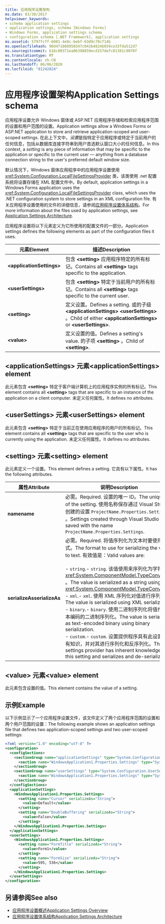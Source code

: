 ```yaml
---
title: 应用程序设置架构
ms.date: 03/30/2017
helpviewer_keywords:
- schema application settings
- application settings, schema [Windows Forms]
- Windows Forms, application settings schema
- configuration schema [.NET Framework], application settings
ms.assetid: 5797fcff-6081-4e8c-bebf-63d9c70cf14b
ms.openlocfilehash: 90d471888950347c041b4824b659ce33fda512d7
ms.sourcegitcommit: b16c00371ea06398859ecd157defc81301c9070f
ms.translationtype: MT
ms.contentlocale: zh-CN
ms.lasthandoff: 06/06/2020
ms.locfileid: "81242824"
---
```

# <a name="application-settings-schema"></a><span data-ttu-id="c7fd8-102">应用程序设置架构</span><span class="sxs-lookup"><span data-stu-id="c7fd8-102">Application Settings schema</span></span>

<span data-ttu-id="c7fd8-103">应用程序设置允许 Windows 窗体或 ASP.NET 应用程序存储和检索应用程序范围的设置和用户范围的设置。</span><span class="sxs-lookup"><span data-stu-id="c7fd8-103">Application settings allow a Windows Forms or ASP.NET application to store and retrieve application-scoped and user-scoped settings.</span></span> <span data-ttu-id="c7fd8-104">在此上下文中，*设置*是指特定于应用程序或特定于当前用户的任何信息，包括从数据库连接字符串到用户首选默认窗口大小的任何信息。</span><span class="sxs-lookup"><span data-stu-id="c7fd8-104">In this context, a *setting* is any piece of information that may be specific to the application or specific to the current user — anything from a database connection string to the user's preferred default window size.</span></span>

<span data-ttu-id="c7fd8-105">默认情况下，Windows 窗体应用程序中的应用程序设置使用 <xref:System.Configuration.LocalFileSettingsProvider> 类，该类使用 .net 配置系统将设置存储在 XML 配置文件中。</span><span class="sxs-lookup"><span data-stu-id="c7fd8-105">By default, application settings in a Windows Forms application uses the <xref:System.Configuration.LocalFileSettingsProvider> class, which uses the .NET configuration system to store settings in an XML configuration file.</span></span> <span data-ttu-id="c7fd8-106">有关应用程序设置使用的文件的详细信息，请参阅[应用程序设置体系结构](../../winforms/advanced/application-settings-architecture.md)。</span><span class="sxs-lookup"><span data-stu-id="c7fd8-106">For more information about the files used by application settings, see [Application Settings Architecture](../../winforms/advanced/application-settings-architecture.md).</span></span>

<span data-ttu-id="c7fd8-107">应用程序设置将以下元素定义为它所使用的配置文件的一部分。</span><span class="sxs-lookup"><span data-stu-id="c7fd8-107">Application settings defines the following elements as part of the configuration files it uses.</span></span>

| <span data-ttu-id="c7fd8-108">元素</span><span class="sxs-lookup"><span data-stu-id="c7fd8-108">Element</span></span>                    | <span data-ttu-id="c7fd8-109">描述</span><span class="sxs-lookup"><span data-stu-id="c7fd8-109">Description</span></span>                                                                           |
| -------------------------- | ------------------------------------------------------------------------------------- |
| **\<applicationSettings>** | <span data-ttu-id="c7fd8-110">包含 **\<setting>** 应用程序特定的所有标记。</span><span class="sxs-lookup"><span data-stu-id="c7fd8-110">Contains all **\<setting>** tags specific to the application.</span></span>                         |
| **\<userSettings>**        | <span data-ttu-id="c7fd8-111">包含 **\<setting>** 特定于当前用户的所有标记。</span><span class="sxs-lookup"><span data-stu-id="c7fd8-111">Contains all **\<setting>** tags specific to the current user.</span></span>                        |
| **\<setting>**             | <span data-ttu-id="c7fd8-112">定义设置。</span><span class="sxs-lookup"><span data-stu-id="c7fd8-112">Defines a setting.</span></span> <span data-ttu-id="c7fd8-113">或的子级 **\<applicationSettings>** **\<userSettings>** 。</span><span class="sxs-lookup"><span data-stu-id="c7fd8-113">Child of either **\<applicationSettings>** or **\<userSettings>**.</span></span> |
| **\<value>**               | <span data-ttu-id="c7fd8-114">定义设置的值。</span><span class="sxs-lookup"><span data-stu-id="c7fd8-114">Defines a setting's value.</span></span> <span data-ttu-id="c7fd8-115">的子项 **\<setting>** 。</span><span class="sxs-lookup"><span data-stu-id="c7fd8-115">Child of **\<setting>**.</span></span>                                   |

## <a name="applicationsettings-element"></a><span data-ttu-id="c7fd8-116">\<applicationSettings> 元素</span><span class="sxs-lookup"><span data-stu-id="c7fd8-116">\<applicationSettings> element</span></span>

<span data-ttu-id="c7fd8-117">此元素包含 **\<setting>** 特定于客户端计算机上的应用程序实例的所有标记。</span><span class="sxs-lookup"><span data-stu-id="c7fd8-117">This element contains all **\<setting>** tags that are specific to an instance of the application on a client computer.</span></span> <span data-ttu-id="c7fd8-118">未定义任何属性。</span><span class="sxs-lookup"><span data-stu-id="c7fd8-118">It defines no attributes.</span></span>

## <a name="usersettings-element"></a><span data-ttu-id="c7fd8-119">\<userSettings> 元素</span><span class="sxs-lookup"><span data-stu-id="c7fd8-119">\<userSettings> element</span></span>

<span data-ttu-id="c7fd8-120">此元素包含 **\<setting>** 特定于当前正在使用应用程序的用户的所有标记。</span><span class="sxs-lookup"><span data-stu-id="c7fd8-120">This element contains all **\<setting>** tags that are specific to the user who is currently using the application.</span></span> <span data-ttu-id="c7fd8-121">未定义任何属性。</span><span class="sxs-lookup"><span data-stu-id="c7fd8-121">It defines no attributes.</span></span>

## <a name="setting-element"></a><span data-ttu-id="c7fd8-122">\<setting> 元素</span><span class="sxs-lookup"><span data-stu-id="c7fd8-122">\<setting> element</span></span>

<span data-ttu-id="c7fd8-123">此元素定义一个设置。</span><span class="sxs-lookup"><span data-stu-id="c7fd8-123">This element defines a setting.</span></span> <span data-ttu-id="c7fd8-124">它具有以下属性。</span><span class="sxs-lookup"><span data-stu-id="c7fd8-124">It has the following attributes.</span></span>

| <span data-ttu-id="c7fd8-125">属性</span><span class="sxs-lookup"><span data-stu-id="c7fd8-125">Attribute</span></span>        | <span data-ttu-id="c7fd8-126">说明</span><span class="sxs-lookup"><span data-stu-id="c7fd8-126">Description</span></span> |
| ---------------- | ----------- |
| <span data-ttu-id="c7fd8-127">**name**</span><span class="sxs-lookup"><span data-stu-id="c7fd8-127">**name**</span></span>         | <span data-ttu-id="c7fd8-128">必需。</span><span class="sxs-lookup"><span data-stu-id="c7fd8-128">Required.</span></span> <span data-ttu-id="c7fd8-129">设置的唯一 ID。</span><span class="sxs-lookup"><span data-stu-id="c7fd8-129">The unique ID of the setting.</span></span> <span data-ttu-id="c7fd8-130">使用名称保存通过 Visual Studio 创建的设置 `ProjectName.Properties.Settings` 。</span><span class="sxs-lookup"><span data-stu-id="c7fd8-130">Settings created through Visual Studio are saved with the name `ProjectName.Properties.Settings`.</span></span> |
| <span data-ttu-id="c7fd8-131">**serializeAs**</span><span class="sxs-lookup"><span data-stu-id="c7fd8-131">**serializeAs**</span></span> | <span data-ttu-id="c7fd8-132">必需。</span><span class="sxs-lookup"><span data-stu-id="c7fd8-132">Required.</span></span> <span data-ttu-id="c7fd8-133">将值序列化为文本时要使用的格式。</span><span class="sxs-lookup"><span data-stu-id="c7fd8-133">The format to use for serializing the value to text.</span></span> <span data-ttu-id="c7fd8-134">有效值是：</span><span class="sxs-lookup"><span data-stu-id="c7fd8-134">Valid values are:</span></span><br><br><span data-ttu-id="c7fd8-135">- `string`.</span><span class="sxs-lookup"><span data-stu-id="c7fd8-135">- `string`.</span></span> <span data-ttu-id="c7fd8-136">该值使用来序列化为字符串 <xref:System.ComponentModel.TypeConverter> 。</span><span class="sxs-lookup"><span data-stu-id="c7fd8-136">The value is serialized as a string using a <xref:System.ComponentModel.TypeConverter>.</span></span><br><span data-ttu-id="c7fd8-137">- `xml`.</span><span class="sxs-lookup"><span data-stu-id="c7fd8-137">- `xml`.</span></span> <span data-ttu-id="c7fd8-138">使用 XML 序列化对值进行序列化。</span><span class="sxs-lookup"><span data-stu-id="c7fd8-138">The value is serialized using XML serialization.</span></span><br><span data-ttu-id="c7fd8-139">- `binary`.</span><span class="sxs-lookup"><span data-stu-id="c7fd8-139">- `binary`.</span></span> <span data-ttu-id="c7fd8-140">使用二进制序列化将值作为文本编码的二进制序列化。</span><span class="sxs-lookup"><span data-stu-id="c7fd8-140">The value is serialized as text-encoded binary using binary serialization.</span></span><br /><span data-ttu-id="c7fd8-141">- `custom`.</span><span class="sxs-lookup"><span data-stu-id="c7fd8-141">- `custom`.</span></span> <span data-ttu-id="c7fd8-142">设置提供程序具有此设置的固有知识，并对其进行序列化和反序列化。</span><span class="sxs-lookup"><span data-stu-id="c7fd8-142">The settings provider has inherent knowledge of this setting and serializes and de-serializes it.</span></span> |

## <a name="value-element"></a><span data-ttu-id="c7fd8-143">\<value> 元素</span><span class="sxs-lookup"><span data-stu-id="c7fd8-143">\<value> element</span></span>

<span data-ttu-id="c7fd8-144">此元素包含设置的值。</span><span class="sxs-lookup"><span data-stu-id="c7fd8-144">This element contains the value of a setting.</span></span>

## <a name="example"></a><span data-ttu-id="c7fd8-145">示例</span><span class="sxs-lookup"><span data-stu-id="c7fd8-145">Example</span></span>

<span data-ttu-id="c7fd8-146">以下示例显示了一个应用程序设置文件，该文件定义了两个应用程序范围的设置和两个用户范围的设置：</span><span class="sxs-lookup"><span data-stu-id="c7fd8-146">The following example shows an application settings file that defines two application-scoped settings and two user-scoped settings:</span></span>

```xml
<?xml version="1.0" encoding="utf-8" ?>
<configuration>
  <configSections>
    <sectionGroup name="applicationSettings" type="System.Configuration.ApplicationSettingsGroup, System, Version=2.0.0.0, Culture=neutral, PublicKeyToken=b77a5c561934e089">
      <section name="WindowsApplication1.Properties.Settings" type="System.Configuration.ClientSettingsSection, System, Version=2.0.0.0, Culture=neutral, PublicKeyToken=b77a5c561934e089" />
    </sectionGroup>
    <sectionGroup name="userSettings" type="System.Configuration.UserSettingsGroup, System, Version=2.0.0.0, Culture=neutral, PublicKeyToken=b77a5c561934e089">
      <section name="WindowsApplication1.Properties.Settings" type="System.Configuration.ClientSettingsSection, System, Version=2.0.0.0, Culture=neutral, PublicKeyToken=b77a5c561934e089" allowExeDefinition="MachineToLocalUser" />
    </sectionGroup>
  </configSections>
  <applicationSettings>
    <WindowsApplication1.Properties.Settings>
      <setting name="Cursor" serializeAs="String">
        <value>Default</value>
      </setting>
      <setting name="DoubleBuffering" serializeAs="String">
        <value>False</value>
      </setting>
    </WindowsApplication1.Properties.Settings>
  </applicationSettings>
  <userSettings>
    <WindowsApplication1.Properties.Settings>
      <setting name="FormTitle" serializeAs="String">
        <value>Form1</value>
      </setting>
      <setting name="FormSize" serializeAs="String">
        <value>595, 536</value>
      </setting>
    </WindowsApplication1.Properties.Settings>
  </userSettings>
</configuration>
```

## <a name="see-also"></a><span data-ttu-id="c7fd8-147">另请参阅</span><span class="sxs-lookup"><span data-stu-id="c7fd8-147">See also</span></span>

- [<span data-ttu-id="c7fd8-148">应用程序设置概述</span><span class="sxs-lookup"><span data-stu-id="c7fd8-148">Application Settings Overview</span></span>](../../winforms/advanced/application-settings-overview.md)
- [<span data-ttu-id="c7fd8-149">应用程序设置体系结构</span><span class="sxs-lookup"><span data-stu-id="c7fd8-149">Application Settings Architecture</span></span>](../../winforms/advanced/application-settings-architecture.md)
